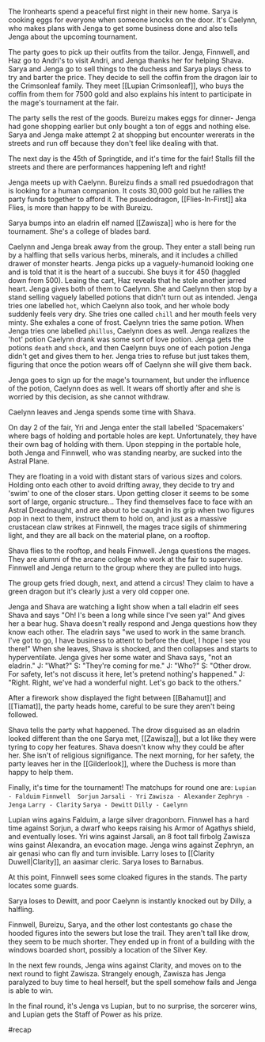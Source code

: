 The Ironhearts spend a peaceful first night in their new home. Sarya is cooking eggs for everyone when someone knocks on the door. It's Caelynn, who makes plans with Jenga to get some business done and also tells Jenga about the upcoming tournament. 

The party goes to pick up their outfits from the tailor. Jenga, Finnwell, and Haz go to Andri's to visit Andri, and Jenga thanks her for helping Shava. Sarya and Jenga go to sell things to the duchess and Sarya plays chess to try and barter the price. They decide to sell the coffin from the dragon lair to the Crimsonleaf family. They meet [[Lupian Crimsonleaf]], who buys the coffin from them for 7500 gold and also explains his intent to participate in the mage's tournament at the fair.

The party sells the rest of the goods. Bureizu makes eggs for dinner- Jenga had gone shopping earlier but only bought a ton of eggs and nothing else. Sarya and Jenga make attempt 2 at shopping but encounter wererats in the streets and run off because they don't feel like dealing with that.

The next day is the 45th of Springtide, and it's time for the fair! Stalls fill the streets and there are performances happening left and right!

Jenga meets up with Caelynn. Bureizu finds a small red psuedodragon that is looking for a human companion. It costs 30,000 gold but he rallies the party funds together to afford it. The psuedodragon, [[Flies-In-First]] aka Flies, is more than happy to be with Bureizu.

Sarya bumps into an eladrin elf named [[Zawisza]] who is here for the tournament. She's a college of blades bard.

Caelynn and Jenga break away from the group. They enter a stall being run by a halfling that sells various herbs, minerals, and it includes a chilled drawer of monster hearts. Jenga picks up a vaguely-humanoid looking one and is told that it is the heart of a succubi. She buys it for 450 (haggled down from 500). Leaing the cart, Haz reveals that he stole another jarred heart. Jenga gives both of them to Caelynn. 
She and Caelynn then stop by a stand selling vaguely labelled potions that didn't turn out as intended. Jenga tries one labelled `hot`, which Caelynn also took, and her whole body suddenly feels very dry. She tries one called `chill` and her mouth feels very minty. She exhales a cone of frost. Caelynn tries the same potion. When Jenga tries one labelled `phillus`, Caelynn does as well. Jenga realizes the 'hot' potion Caelynn drank was some sort of love potion. Jenga gets the potions `death` and `shock`, and then Caelynn buys one of each potion Jenga didn't get and gives them to her. Jenga tries to refuse but just takes them, figuring that once the potion wears off of Caelynn she will give them back.

Jenga goes to sign up for the mage's tournament, but under the influence of the potion, Caelynn does as well. It wears off shortly after and she is worried by this decision, as she cannot withdraw.

Caelynn leaves and Jenga spends some time with Shava.

On day 2 of the fair, Yri and Jenga enter the stall labelled 'Spacemakers' where bags of holding and portable holes are kept. Unfortunately, they have their own bag of holding with them. Upon stepping in the portable hole, both Jenga and Finnwell, who was standing nearby, are sucked into the Astral Plane.

They are floating in a void with distant stars of various sizes and colors. Holding onto each other to avoid drifting away, they decide to try and 'swim' to one of the closer stars. Upon getting closer it seems to be some sort of large, organic structure... They find themselves face to face with an Astral Dreadnaught, and are about to be caught in its grip when two figures pop in next to them, instruct them to hold on, and just as a massive crustacean claw strikes at Finnwell, the mages trace sigils of shimmering light, and they are all back on the material plane, on a rooftop.

Shava flies to the rooftop, and heals Finnwell. Jenga questions the mages. They are alumni of the arcane college who work at the fair to supervise. Finnwell and Jenga return to the group where they are pulled into hugs.

The group gets fried dough, next, and attend a circus! They claim to have a green dragon but it's clearly just a very old copper one.

Jenga and Shava are watching a light show when a tall eladrin elf sees Shava and says "Oh! I's been a long while since I've seen ya!" And gives her a bear hug. Shava doesn't really respond and Jenga questions how they know each other. The eladrin says "we used to work in the same branch. I've got to go, I have business to attent to before the duel, I hope I see you there!"
When she leaves, Shava is shocked, and then collapses and starts to hyperventilate. Jenga gives her some water and Shava says, "not an eladrin."
J: "What?"
S: "They're coming for me."
J: "Who?"
S: "Other drow. For safety, let's not discuss it here, let's pretend nothing's happened."
J: "Right. Right, we've had a wonderful night. Let's go back to the others."

After a firework show displayed the fight between [[Bahamut]] and [[Tiamat]], the party heads home, careful to be sure they aren't being followed.

Shava tells the party what happened. The drow disguised as an eladrin looked different than the one Sarya met, [[Zawisza]], but a lot like they were tyring to copy her features. Shava doesn't know why they could be after her. She isn't of religious signifigance. The next morning, for her safety, the party leaves her in the [[Gilderlook]], where the Duchess is more than happy to help them. 

Finally, it's time for the tournament! The matchups for round one are:
`Lupian - Falduim`
`Finnwell  Sorjun`
`Jarsali - Yri`
`Zawisza - Alexander`
`Zephryn - Jenga`
`Larry - Clarity`
`Sarya - Dewitt`
`Dilly - Caelynn`

Lupian wins agains Falduim, a large silver dragonborn.
Finnwel has a hard time against Sorjun, a dwarf who keeps raising his Armor of Agathys shield, and eventually loses.
Yri wins against Jarsali, an 8 foot tall firbolg
Zawisza wins gainst Alexandra, an evocation mage.
Jenga wins against Zephryn, an air genasi who can fly and turn invisible.
Larry loses to [[Clarity Duwell|Clarity]], an aasimar cleric.
Sarya loses to Barnabus.

At this point, Finnwell sees some cloaked figures in the stands. The party locates some guards.

Sarya loses to Dewitt, and poor Caelynn is instantly knocked out by Dilly, a halfling.

Finnwell, Bureizu, Sarya, and the other lost contestants go chase the hooded figures into the sewers but lose the trail. They aren't tall like drow, they seem to be much shorter. They ended up in front of a building with the windows boarded short, possibly a location of the Silver Key.

In the next few rounds, Jenga wins against Clarity, and moves on to the next round to fight Zawisza. Strangely enough, Zawisza has Jenga paralyzed to buy time to heal herself, but the spell somehow fails and Jenga is able to win. 

In the final round, it's Jenga vs Lupian, but to no surprise, the sorcerer wins, and Lupian gets the Staff of Power as his prize. 

#recap

